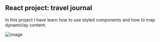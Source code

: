 
## React project: travel journal

In this project I have learn how to use styled components and how to map dynamiclay content. 


![image](https://user-images.githubusercontent.com/18226888/152637992-a067607a-52fc-4cd1-9543-b5c9fc91b31c.png)

